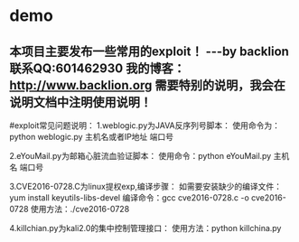 # demo
本项目主要发布一些常用的exploit！ ---by backlion  联系QQ:601462930
我的博客：http://www.backlion.org
需要特别的说明，我会在说明文档中注明使用说明！
-------------------------------------------------------------
#exploit常见问题说明：
1.weblogic.py为JAVA反序列号脚本：
使用命令为：python  weblogic.py  主机名或者IP地址   端口号


2.eYouMail.py为邮箱心脏流血验证脚本：
使用命令：python eYouMail.py  主机名  端口号


3.CVE2016-0728.C为linux提权exp,编译步骤：
如需要安装缺少的编译文件：yum install keyutils-libs-devel
编译命令：gcc cve2016-0728.c -o  cve2016-0728
使用方法：./cve2016-0728

4.killchian.py为kali2.0的集中控制管理接口：
使用方法：python killchina.py

